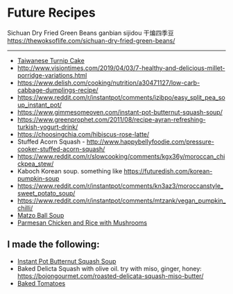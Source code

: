 # Future Recipes

Sichuan Dry Fried Green Beans
ganbian sijidou
干煸四季豆
https://thewoksoflife.com/sichuan-dry-fried-green-beans/

---

* [Taiwanese Turnip Cake](http://thewayriceshouldbe.blogspot.com/2016/02/taiwanese-turnip-cake.html)
* http://www.visiontimes.com/2019/04/03/7-healthy-and-delicious-millet-porridge-variations.html
* https://www.delish.com/cooking/nutrition/a30471127/low-carb-cabbage-dumplings-recipe/
* https://www.reddit.com/r/instantpot/comments/izibpo/easy_split_pea_soup_instant_pot/
* https://www.gimmesomeoven.com/instant-pot-butternut-squash-soup/
* https://www.greenprophet.com/2011/08/recipe-ayran-refreshing-turkish-yogurt-drink/
* https://choosingchia.com/hibiscus-rose-latte/
* Stuffed Acorn Squash - http://www.happybellyfoodie.com/pressure-cooker-stuffed-acorn-squash/
* https://www.reddit.com/r/slowcooking/comments/kgx36y/moroccan_chickpea_stew/
* Kaboch Korean soup. something like https://futuredish.com/korean-pumpkin-soup
* https://www.reddit.com/r/instantpot/comments/kn3az3/moroccanstyle_sweet_potato_soup/
* https://www.reddit.com/r/instantpot/comments/mtzank/vegan_pumpkin_chilli/
* [Matzo Ball Soup](https://www.thekitchn.com/matzo-ball-soup-recipe-23136146)
* [Parmesan Chicken and Rice with Mushrooms](https://www.lecremedelacrumb.com/instant-pot-parmesan-chicken-and-rice-with-mushrooms/)

## I made the following:

* [Instant Pot Butternut Squash Soup](https://www.gimmesomeoven.com/instant-pot-butternut-squash-soup/)
* Baked Delicta Squash with olive oil. try with miso, ginger, honey: https://bojongourmet.com/roasted-delicata-squash-miso-butter/
* [Baked Tomatoes](https://www.youtube.com/watch?v=zFkQcmgZWKw)
